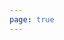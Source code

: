 ```yaml
---
page: true
---
```


<script setup>
import picture59 from './components/picture59.vue'
</script>

<picture59 />
